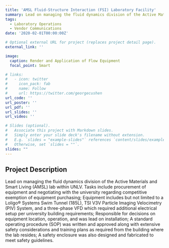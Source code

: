 ```yaml
---
title: 'AMSL Fluid-Structure Interaction (FSI) Laboratory Facility'
summary: Lead on managing the fluid dynamics division of the Active Materials and Smart Living (AMSL) lab within UNLV. Tasks include procurement of equipment and negotiating with the university regarding competitive exemption of equipment purchasing; Equipment includes but not limited to a Loligo® Systems Swim Tunnel (185L), TSI V3V Particle Imaging Velocimetry (PIV) System, and a three-phase VFD which required additional electrical setup per university building requirements; Responsible for decisions on equipment location, operation, and was lead on installation; A standard operating procedure (SOP) was written and approved along with extensive safety considerations and training plans as required from the building where the lab resides; A safety enclosure was also designed and fabricated to meet safety guidelines. 
tags:
  - Laboratory Operations
  - Vendor Communications
date: '2020-02-01T00:00:00Z'

# Optional external URL for project (replaces project detail page).
external_link: ''

image:
  caption: Render and Application of Flow Equipment
  focal_point: Smart

# links:
#   - icon: twitter
#     icon_pack: fab
#     name: Follow
#     url: https://twitter.com/georgecushen
url_code: ''
url_poster: ''
url_pdf: ''
url_slides: ''
url_video: ''

# Slides (optional).
#   Associate this project with Markdown slides.
#   Simply enter your slide deck's filename without extension.
#   E.g. `slides = "example-slides"` references `content/slides/example-slides.md`.
#   Otherwise, set `slides = ""`.
slides: ""
---
```


## Project Description

Lead on managing the fluid dynamics division of the Active Materials and Smart Living (AMSL) lab within UNLV. Tasks include procurement of equipment and negotiating with the university regarding competitive exemption of equipment purchasing; Equipment includes but not limited to a Loligo® Systems Swim Tunnel (185L), TSI V3V Particle Imaging Velocimetry (PIV) System, and a three-phase VFD which required additional electrical setup per university building requirements; Responsible for decisions on equipment location, operation, and was lead on installation; A standard operating procedure (SOP) was written and approved along with extensive safety considerations and training plans as required from the building where the lab resides; A safety enclosure was also designed and fabricated to meet safety guidelines.
